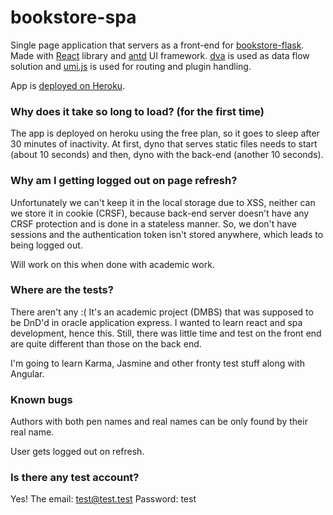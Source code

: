 # bookstore-spa
Single page application that servers as a front-end for [bookstore-flask][1].
Made with [React][2] library and [antd][5] UI framework. [dva][3] is used as data flow solution and [umi.js][4] is used for routing and plugin handling. 

App is [deployed on Heroku][6].

[1]: https://github.com/adrianmisko/bookstore-flask
[2]: https://reactjs.org/
[3]: https://github.com/dvajs/dva
[4]: https://umijs.org/
[5]: https://ant.design/
[6]: https://bookstore-spa.herokuapp.com/


### Why does it take so long to load? (for the first time)
The app is deployed on heroku using the free plan, so it goes to sleep after 30 minutes of inactivity. At first, dyno that serves static files needs to start (about 10 seconds) and then, dyno with the back-end (another 10 seconds).
### Why am I getting logged out on page refresh?
Unfortunately we can't keep it in the local storage due to XSS, neither can we store it in cookie (CRSF), because back-end server doesn't have any CRSF protection and is done in a stateless manner. So, we don't have sessions and the authentication token isn't stored anywhere, which leads to being logged out.

Will work on this when done with academic work.
### Where are the tests?
There aren't any :( It's an academic project (DMBS) that was supposed to be DnD'd in oracle application express. I wanted to learn react and spa development, hence this. Still, there was little time and test on the front end are quite different than those on the back end.

I'm going to learn Karma, Jasmine and other fronty test stuff along with Angular.
### Known bugs
Authors with both pen names and real names can be only found by their real name.

User gets logged out on refresh.
### Is there any test account?
Yes!
The email: test@test.test
Password: test
